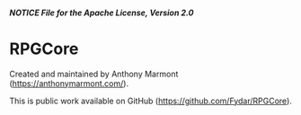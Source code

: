 ##### NOTICE File for the Apache License, Version 2.0

# RPGCore

Created and maintained by Anthony Marmont (https://anthonymarmont.com/).

This is public work available on GitHub (https://github.com/Fydar/RPGCore).

